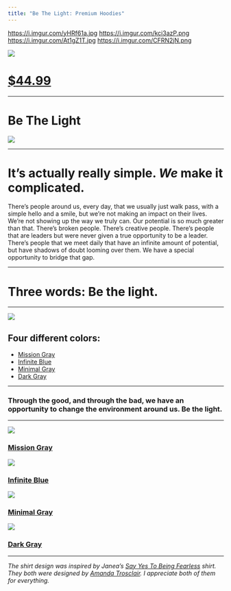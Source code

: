 ```yaml
---
title: "Be The Light: Premium Hoodies"
---
```


https://i.imgur.com/yHRf61a.jpg
https://i.imgur.com/kci3azP.png
https://i.imgur.com/At1gZ1T.jpg
https://i.imgur.com/CFRN2jN.png

![][image-1]

# [$44.99][1]

---- 

# Be The Light

![][image-2]

---- 

# It’s actually really simple. *We* make it complicated.

There’s people around us, every day, that we usually just walk pass, with a simple hello and a smile, but we’re not making an impact on their lives. We’re not showing up the way we truly can. Our potential is so much greater than that. There’s broken people. There’s creative people. There’s people that are leaders but were never given a true opportunity to be a leader. There’s people that we meet daily that have an infinite amount of potential, but have shadows of doubt looming over them. We have a special opportunity to bridge that gap.

---- 

# Three words: **Be the light.**

---- 

![][image-3]

## Four different colors:

- [Mission Gray][2]
- [Infinite Blue][3]
- [Minimal Gray][4]
- [Dark Gray][5]

---- 

### **Through the good, and through the bad, we have an opportunity to change the environment around us. Be the light.**

---- 

![][image-4]

### [Mission Gray][6]

![][image-5]

### [Infinite Blue][7]

![][image-6]

### [Minimal Gray][8]

![][image-7]

### [Dark Gray][9]

---- 

*The shirt design was inspired by Janea’s [Say Yes To Being Fearless][10] shirt. They both were designed by [Amanda Trosclair][11]. I appreciate both of them for everything.*

[1]:	https://teespring.com/premium-light-hoodie?pid=227&cid=2665
[2]:	https://nshp.xyz/2vFzpyJ
[3]:	https://nshp.xyz/2vFzpyJ
[4]:	https://nshp.xyz/2vFzpyJ
[5]:	https://nshp.xyz/2vFzpyJ
[6]:	https://nshp.xyz/2vFzpyJ
[7]:	https://nshp.xyz/2vFzpyJ
[8]:	https://nshp.xyz/2vFzpyJ
[9]:	https://nshp.xyz/2vFzpyJ
[10]:	https://www.bonfire.com/say-yes-to-being-fearless/
[11]:	https://www.facebook.com/profile.php?id=100000458017353

[image-1]:	https://i.imgur.com/RKYWznh.jpg
[image-2]:	https://i.imgur.com/93acvjN.png
[image-3]:	https://i.imgur.com/jXBesPg.png
[image-4]:	https://i.imgur.com/g7QLxoL.png
[image-5]:	https://i.imgur.com/Rd4EkZ4.png
[image-6]:	https://i.imgur.com/L53FMw6.png
[image-7]:	https://i.imgur.com/6iKwIj2.png